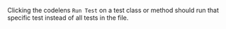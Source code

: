 Clicking the codelens `Run Test` on a test class or method should run that specific test instead of all tests in the file.
